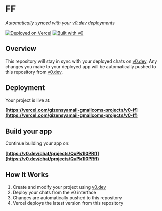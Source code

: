 # FF

*Automatically synced with your [v0.dev](https://v0.dev) deployments*

[![Deployed on Vercel](https://img.shields.io/badge/Deployed%20on-Vercel-black?style=for-the-badge&logo=vercel)](https://vercel.com/gizensyamail-gmailcoms-projects/v0-ff)
[![Built with v0](https://img.shields.io/badge/Built%20with-v0.dev-black?style=for-the-badge)](https://v0.dev/chat/projects/QuPk1I0PRff)

## Overview

This repository will stay in sync with your deployed chats on [v0.dev](https://v0.dev).
Any changes you make to your deployed app will be automatically pushed to this repository from [v0.dev](https://v0.dev).

## Deployment

Your project is live at:

**[https://vercel.com/gizensyamail-gmailcoms-projects/v0-ff](https://vercel.com/gizensyamail-gmailcoms-projects/v0-ff)**

## Build your app

Continue building your app on:

**[https://v0.dev/chat/projects/QuPk1I0PRff](https://v0.dev/chat/projects/QuPk1I0PRff)**

## How It Works

1. Create and modify your project using [v0.dev](https://v0.dev)
2. Deploy your chats from the v0 interface
3. Changes are automatically pushed to this repository
4. Vercel deploys the latest version from this repository